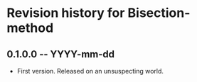 # Revision history for Bisection-method

## 0.1.0.0 -- YYYY-mm-dd

* First version. Released on an unsuspecting world.
